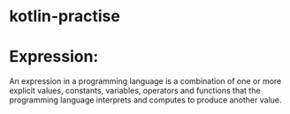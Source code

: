 # kotlin-practise


# Expression: 
<p>An expression in a programming language is a combination of one or more explicit values, constants, variables, operators and functions that the programming language interprets and computes to produce another value.</P>

